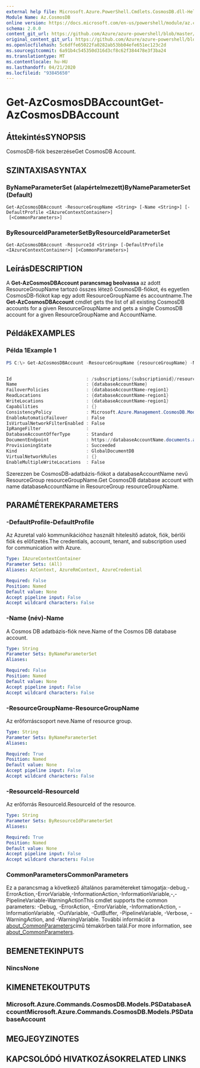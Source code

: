 ```yaml
---
external help file: Microsoft.Azure.PowerShell.Cmdlets.CosmosDB.dll-Help.xml
Module Name: Az.CosmosDB
online version: https://docs.microsoft.com/en-us/powershell/module/az.cosmosdb/get-azcosmosdbaccount
schema: 2.0.0
content_git_url: https://github.com/Azure/azure-powershell/blob/master/src/CosmosDB/CosmosDB/help/Get-AzCosmosDBAccount.md
original_content_git_url: https://github.com/Azure/azure-powershell/blob/master/src/CosmosDB/CosmosDB/help/Get-AzCosmosDBAccount.md
ms.openlocfilehash: 5c6dffe65022fa0282ab53bb04efe651ec123c2d
ms.sourcegitcommit: 6a91b4c545350d316d3cf8c62f384478e3f3ba24
ms.translationtype: MT
ms.contentlocale: hu-HU
ms.lasthandoff: 04/21/2020
ms.locfileid: "93845650"
---
```

# <span data-ttu-id="5f25c-101">Get-AzCosmosDBAccount</span><span class="sxs-lookup"><span data-stu-id="5f25c-101">Get-AzCosmosDBAccount</span></span>

## <span data-ttu-id="5f25c-102">Áttekintés</span><span class="sxs-lookup"><span data-stu-id="5f25c-102">SYNOPSIS</span></span>
<span data-ttu-id="5f25c-103">CosmosDB-fiók beszerzése</span><span class="sxs-lookup"><span data-stu-id="5f25c-103">Get CosmosDB Account.</span></span>

## <span data-ttu-id="5f25c-104">SZINTAXISA</span><span class="sxs-lookup"><span data-stu-id="5f25c-104">SYNTAX</span></span>

### <span data-ttu-id="5f25c-105">ByNameParameterSet (alapértelmezett)</span><span class="sxs-lookup"><span data-stu-id="5f25c-105">ByNameParameterSet (Default)</span></span>
```
Get-AzCosmosDBAccount -ResourceGroupName <String> [-Name <String>] [-DefaultProfile <IAzureContextContainer>]
 [<CommonParameters>]
```

### <span data-ttu-id="5f25c-106">ByResourceIdParameterSet</span><span class="sxs-lookup"><span data-stu-id="5f25c-106">ByResourceIdParameterSet</span></span>
```
Get-AzCosmosDBAccount -ResourceId <String> [-DefaultProfile <IAzureContextContainer>] [<CommonParameters>]
```

## <span data-ttu-id="5f25c-107">Leírás</span><span class="sxs-lookup"><span data-stu-id="5f25c-107">DESCRIPTION</span></span>
<span data-ttu-id="5f25c-108">A **Get-AzCosmosDBAccount parancsmag beolvassa** az adott ResourceGroupName tartozó összes létező CosmosDB-fiókot, és egyetlen CosmosDB-fiókot kap egy adott ResourceGroupName és accountname.</span><span class="sxs-lookup"><span data-stu-id="5f25c-108">The **Get-AzCosmosDBAccount** cmdlet gets the list of all existing CosmosDB accounts for a given ResourceGroupName and gets a single CosmosDB account for a given ResourceGroupName and AccountName.</span></span>

## <span data-ttu-id="5f25c-109">Példák</span><span class="sxs-lookup"><span data-stu-id="5f25c-109">EXAMPLES</span></span>

### <span data-ttu-id="5f25c-110">Példa 1</span><span class="sxs-lookup"><span data-stu-id="5f25c-110">Example 1</span></span>
```powershell
PS C:\> Get-AzCosmosDBAccount -ResourceGroupName {resourceGroupName} -Name {databaseAccountName}


Id                            : /subscriptions/{subscriptionid}/resourceGroups/{resourceGroupName}/providers/Microsoft.DocumentDB/databaseAccounts/{databaseAccountName}
Name                          : {databaseAccountName}
FailoverPolicies              : {databaseAccountName-region1}
ReadLocations                 : {databaseAccountName-region1}
WriteLocations                : {databaseAccountName-region1}
Capabilities                  : {}
ConsistencyPolicy             : Microsoft.Azure.Management.CosmosDB.Models.ConsistencyPolicy
EnableAutomaticFailover       : False
IsVirtualNetworkFilterEnabled : False
IpRangeFilter                 :
DatabaseAccountOfferType      : Standard
DocumentEndpoint              : https://databaseAccountName.documents.azure.com:443/
ProvisioningState             : Succeeded
Kind                          : GlobalDocumentDB
VirtualNetworkRules           : {}
EnableMultipleWriteLocations  : False
```

<span data-ttu-id="5f25c-111">Szerezzen be CosmosDB-adatbázis-fiókot a databaseAccountName nevű ResourceGroup resourceGroupName.</span><span class="sxs-lookup"><span data-stu-id="5f25c-111">Get CosmosDB database account with name databaseAccountName in ResourceGroup resourceGroupName.</span></span>

## <span data-ttu-id="5f25c-112">PARAMÉTEREK</span><span class="sxs-lookup"><span data-stu-id="5f25c-112">PARAMETERS</span></span>

### <span data-ttu-id="5f25c-113">-DefaultProfile</span><span class="sxs-lookup"><span data-stu-id="5f25c-113">-DefaultProfile</span></span>
<span data-ttu-id="5f25c-114">Az Azuretal való kommunikációhoz használt hitelesítő adatok, fiók, bérlői fiók és előfizetés.</span><span class="sxs-lookup"><span data-stu-id="5f25c-114">The credentials, account, tenant, and subscription used for communication with Azure.</span></span>

```yaml
Type: IAzureContextContainer
Parameter Sets: (All)
Aliases: AzContext, AzureRmContext, AzureCredential

Required: False
Position: Named
Default value: None
Accept pipeline input: False
Accept wildcard characters: False
```

### <span data-ttu-id="5f25c-115">-Name (név)</span><span class="sxs-lookup"><span data-stu-id="5f25c-115">-Name</span></span>
<span data-ttu-id="5f25c-116">A Cosmos DB adatbázis-fiók neve.</span><span class="sxs-lookup"><span data-stu-id="5f25c-116">Name of the Cosmos DB database account.</span></span>

```yaml
Type: String
Parameter Sets: ByNameParameterSet
Aliases:

Required: False
Position: Named
Default value: None
Accept pipeline input: False
Accept wildcard characters: False
```

### <span data-ttu-id="5f25c-117">-ResourceGroupName</span><span class="sxs-lookup"><span data-stu-id="5f25c-117">-ResourceGroupName</span></span>
<span data-ttu-id="5f25c-118">Az erőforráscsoport neve.</span><span class="sxs-lookup"><span data-stu-id="5f25c-118">Name of resource group.</span></span>

```yaml
Type: String
Parameter Sets: ByNameParameterSet
Aliases:

Required: True
Position: Named
Default value: None
Accept pipeline input: False
Accept wildcard characters: False
```

### <span data-ttu-id="5f25c-119">-ResourceId</span><span class="sxs-lookup"><span data-stu-id="5f25c-119">-ResourceId</span></span>
<span data-ttu-id="5f25c-120">Az erőforrás ResourceId.</span><span class="sxs-lookup"><span data-stu-id="5f25c-120">ResourceId of the resource.</span></span>

```yaml
Type: String
Parameter Sets: ByResourceIdParameterSet
Aliases:

Required: True
Position: Named
Default value: None
Accept pipeline input: False
Accept wildcard characters: False
```

### <span data-ttu-id="5f25c-121">CommonParameters</span><span class="sxs-lookup"><span data-stu-id="5f25c-121">CommonParameters</span></span>
<span data-ttu-id="5f25c-122">Ez a parancsmag a következő általános paramétereket támogatja:-debug,-ErrorAction,-ErrorVariable,-InformationAction,-InformationVariable,-,-PipelineVariable-WarningAction</span><span class="sxs-lookup"><span data-stu-id="5f25c-122">This cmdlet supports the common parameters: -Debug, -ErrorAction, -ErrorVariable, -InformationAction, -InformationVariable, -OutVariable, -OutBuffer, -PipelineVariable, -Verbose, -WarningAction, and -WarningVariable.</span></span> <span data-ttu-id="5f25c-123">További információt a [about_CommonParameters](http://go.microsoft.com/fwlink/?LinkID=113216)című témakörben talál.</span><span class="sxs-lookup"><span data-stu-id="5f25c-123">For more information, see [about_CommonParameters](http://go.microsoft.com/fwlink/?LinkID=113216).</span></span>

## <span data-ttu-id="5f25c-124">BEMENETEK</span><span class="sxs-lookup"><span data-stu-id="5f25c-124">INPUTS</span></span>

### <span data-ttu-id="5f25c-125">Nincs</span><span class="sxs-lookup"><span data-stu-id="5f25c-125">None</span></span>

## <span data-ttu-id="5f25c-126">KIMENETEK</span><span class="sxs-lookup"><span data-stu-id="5f25c-126">OUTPUTS</span></span>

### <span data-ttu-id="5f25c-127">Microsoft.Azure.Commands.CosmosDB.Models.PSDatabaseAccount</span><span class="sxs-lookup"><span data-stu-id="5f25c-127">Microsoft.Azure.Commands.CosmosDB.Models.PSDatabaseAccount</span></span>

## <span data-ttu-id="5f25c-128">MEGJEGYZI</span><span class="sxs-lookup"><span data-stu-id="5f25c-128">NOTES</span></span>

## <span data-ttu-id="5f25c-129">KAPCSOLÓDÓ HIVATKOZÁSOK</span><span class="sxs-lookup"><span data-stu-id="5f25c-129">RELATED LINKS</span></span>

